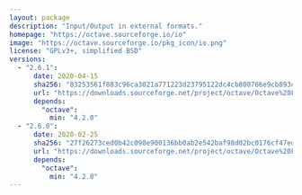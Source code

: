 ```yaml
---
layout: package
description: "Input/Output in external formats."
homepage: "https://octave.sourceforge.io/io"
image: "https://octave.sourceforge.io/pkg_icon/io.png"
license: "GPLv3+, simplified BSD"
versions:
  - "2.6.1":
      date: 2020-04-15
      sha256: "83253561f883c96ca3021a771223d23795122dc4cb800766e9cb893c6f8262dd"
      url: "https://downloads.sourceforge.net/project/octave/Octave%20Forge%20Packages/Individual%20Package%20Releases/io-2.6.1.tar.gz"
      depends:
        "octave":
          min: "4.2.0"
  - "2.6.0":
      date: 2020-02-25
      sha256: "27f26273ced0b42c098e900136bb0ab2e542baf98d02bc0176cf47edbd0e6d7f"
      url: "https://downloads.sourceforge.net/project/octave/Octave%20Forge%20Packages/Individual%20Package%20Releases/io-2.6.0.tar.gz"
      depends:
        "octave":
          min: "4.2.0"
---
```

